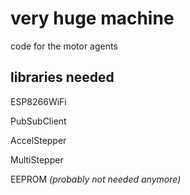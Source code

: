 # very huge machine 

code for the motor agents

## libraries needed

ESP8266WiFi

PubSubClient

AccelStepper

MultiStepper

EEPROM *(probably not needed anymore)*
